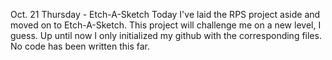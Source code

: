 Oct. 21 Thursday - Etch-A-Sketch
Today I've laid the RPS project aside and moved on to Etch-A-Sketch. This project will challenge 
me on a new level, I guess. Up until now I only initialized my github with the 
corresponding files. No code has been written this far. 

